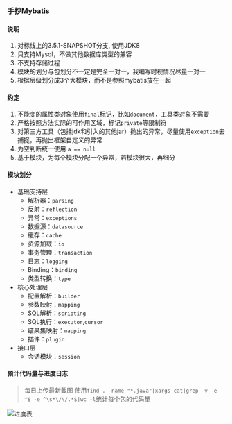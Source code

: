 ### 手抄Mybatis

#### 说明
1. 对标线上的3.5.1-SNAPSHOT分支, 使用JDK8
2. 只支持Mysql，不做其他数据库类型的兼容
3. 不支持存储过程
4. 模块的划分与包划分不一定是完全一对一，我编写时视情况尽量一对一
5. 根据层级划分成3个大模块，而不是参照mybatis放在一起

#### 约定
1. 不能变的属性类对象使用`final`标记，比如`document`，工具类对象不需要
2. 严格按照方法实际的可作用区域，标记`private`等限制符
3. 对第三方工具（包括jdk和引入的其他jar）抛出的异常，尽量使用`exception`去捕捉，再抛出框架自定义的异常
4. 为空判断统一使用 `a == null`
5. 基于模块，为每个模块分配一个异常，若模块很大，再细分

#### 模块划分
* 基础支持层
    * 解析器：`parsing`
    * 反射：`reflection`
    * 异常：`exceptions`
    * 数据源：`datasource`
    * 缓存：`cache`
    * 资源加载：`io`
    * 事务管理：`transaction`
    * 日志：`logging`
    * Binding：`binding`
    * 类型转换：`type`
* 核心处理层
    * 配置解析：`builder`
    * 参数映射：`mapping`
    * SQL解析：`scripting`
    * SQL执行：`executor`,`cursor`
    * 结果集映射：`mapping`
    * 插件：`plugin`
* 接口层
    * 会话模块：`session`

#### 预计代码量与进度日志
> 每日上传最新截图
> 使用`find . -name "*.java"|xargs cat|grep -v -e ^$ -e ^\s*\/\/.*$|wc -l`统计每个包的代码量

![进度表](https://i.loli.net/2019/11/30/NxOe8CTiI93yPoq.png)